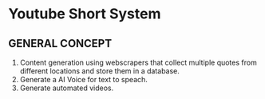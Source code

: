 # Youtube Short System

## GENERAL CONCEPT
1) Content generation using webscrapers that collect multiple quotes from different locations and store them in a database.
2) Generate a AI Voice for text to speach.
3) Generate automated videos.